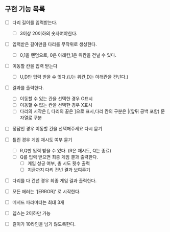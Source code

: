## 구현 기능 목록

- [ ] 다리 길이를 입력받는다.
  - [ ] 3이상 20이하의 숫자여야한다.
- [ ] 입력받은 길이만큼 다리를 무작위로 생성한다.
  - [ ] 0,1을 랜덤으로, 0은 아래칸,1은 위칸을 건널 수 있다.
- [ ] 이동할 칸을 입력 받는다
  - [ ] U,D만 입력 받을 수 잇다.(U는 위칸,D는 아래칸을 건넌다.)
- [ ] 결과를 출력한다.

  - [ ] 이동할 수 있는 칸을 선택한 경우 O표시
  - [ ] 이동할 수 없는 칸을 선택한 경우 X표시
  - [ ] 다리의 시작은 [, 다리의 끝은 ]으로 표시,다리 칸의 구분은 |(앞뒤 공백 포함) 문자열로 구분

- [ ] 정답인 경우 이동할 칸을 선택해주세요 다시 묻기
- [ ] 틀린 경우 게임 재시도 여부 묻기
  - [ ] R,Q만 입력 받을 수 있다. (R은 재시도, Q는 종료)
  - [ ] Q를 입력 받으면 최종 게임 결과 출력한다.
    - [ ] 게임 성공 여부, 총 시도 횟수 출력
    - [ ] 지금까지 다리 건넌 결과 보여주기
- [ ] 다리를 다 건넌 경우 최종 게임 결과 출력한다.

- [ ] 모든 에러는 '[ERROR]' 로 시작한다.
- [ ] 메서드 파라미터는 최대 3개
- [ ] 뎁스는 2이하만 가능
- [ ] 길이가 10라인을 넘기 않도록한다.
